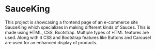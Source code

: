 # SauceKing
This project is showcasing a frontend page of an e-commerce site SauceKing which specializes in making different kinds of Sauces. This is made using HTML, CSS, Bootstrap. Multiple types of HTML features are used. Along with it CSS and Bootstrap features like Buttons and Carousel are used for an enhanced display of products.
